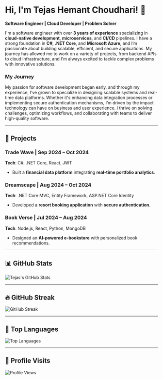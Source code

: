 # Hi, I'm Tejas Hemant Choudhari! 👋

**Software Engineer | Cloud Developer | Problem Solver**

I'm a software engineer with over **3 years of experience** specializing in **cloud-native development**, **microservices**, and **CI/CD** pipelines. I have a strong foundation in **C#**, **.NET Core**, and **Microsoft Azure**, and I’m passionate about building scalable, efficient, and secure applications. My journey has allowed me to work on a variety of projects, from backend APIs to cloud infrastructure, and I'm always excited to tackle complex problems with innovative solutions.

### My Journey
My passion for software development began early, and through my experience, I’ve grown to specialize in designing scalable systems and real-time data platforms. Whether it's enhancing data integration processes or implementing secure authentication mechanisms, I’m driven by the impact technology can have on business and user experience. I thrive on solving challenges, optimizing workflows, and collaborating with teams to deliver high-quality software.

---

## 🚀 Projects

### **Trade Wave** | Sep 2024 – Oct 2024  
**Tech**: C#, .NET Core, React, JWT  
- Built a **financial data platform** integrating **real-time portfolio analytics**.

### **Dreamscape** | Aug 2024 – Oct 2024  
**Tech**: .NET Core MVC, Entity Framework, ASP.NET Core Identity  
- Developed a **resort booking application** with **secure authentication**.

### **Book Verse** | Jul 2024 – Aug 2024  
**Tech**: Node.js, React, Python, MongoDB  
- Designed an **AI-powered e-bookstore** with personalized book recommendations.

---

## 📊 GitHub Stats

![Tejas's GitHub Stats](https://github-readme-stats.vercel.app/api?username=tejack3098&show_icons=true&count_private=true&theme=radical)

---

## 🔥 GitHub Streak

![GitHub Streak](https://github-readme-streak-stats.herokuapp.com/?user=tejack3098&theme=radical)

---

## 🏅 Top Languages

![Top Languages](https://github-readme-stats.vercel.app/api/top-langs/?username=tejack3098&layout=compact&langs_count=10&theme=radical)

---

## 👀 Profile Visits

![Profile Views](https://komarev.com/ghpvc/?username=tejack3098&label=Profile%20Views&color=blue&style=flat)
